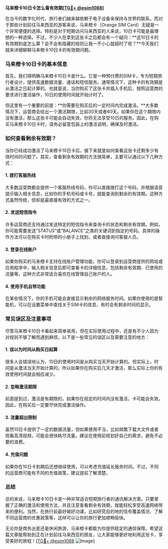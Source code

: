 **马来橙卡10日卡怎么看有效期[[TG💪+ @esim1088](https://t.me/s/esim1088)]**

在当今的数字化时代，旅行者们越来越依赖于电子设备来保持与世界的联系。而对于那些计划前往马来西亚的游客来说，马来橙卡（Orange SIM Card）无疑是一个非常便捷的选择。特别是对于短期访问马来西亚的人来说，10日卡可能是最理想的一种选择。不过，不少人在拿到这张卡之后都会有一个疑问：**这10日卡的有效期到底怎么算？会不会有隐藏的规则让我一不小心就超时了呢？**今天我们就来详细聊聊马来橙卡10日卡的有效期问题。

### 马来橙卡10日卡的基本信息

首先，我们得明确马来橙卡10日卡是什么。它是一种预付费的SIM卡，专为短期旅行者设计，提供高速数据流量、通话和短信服务。通常情况下，这种卡的有效期是从激活之日起计算的。也就是说，当你购买了这张卡并插入手机后，按照运营商的要求进行激活操作，10日的使用时间就开始计时了。

但这里有一个重要的前提：**你需要在购买后的一定时间内完成激活。**大多数情况下，运营商会给出一个激活期限，比如30天或者60天。如果你在这个期限内没有激活，那么这张卡可能会自动失效，你将无法享受10日的服务。因此，在购买马来橙卡10日卡时，请务必留意包装上的激活说明，确保及时激活。

### 如何查看剩余有效期？

当你已经成功激活了马来橙卡10日卡后，接下来就是如何查看这张卡还剩多少有效时间的问题了。其实，查看剩余有效期的方法很简单，主要可以通过以下几种方式：

#### 1. **拨打客服热线**
   大多数运营商都会提供一个客服热线号码，你可以直接拨打这个号码，并根据语音提示输入相关信息，比如你的手机号码或卡号，就能查询到剩余的有效期。这种方式虽然传统，但却是最直接有效的方式之一。

#### 2. **发送短信指令**
   许多运营商还支持通过发送特定的短信指令来查询卡的状态和剩余有效期。例如，你可能需要发送“STATUS”或“BALANCE”之类的关键词到指定的号码。具体的操作方法可以在购买卡时附带的小册子上找到，或者直接询问客服人员。

#### 3. **登录在线账户**
   如果你购买的马来橙卡支持在线账户管理功能，你可以登录到运营商提供的网站或应用程序中，输入相关信息后即可查看卡的详细信息，包括剩余有效期、已使用的流量等。这种方式非常适合喜欢在线管理自己账户的人。

#### 4. **使用手机自带功能**
   在某些情况下，你的手机可能会直接显示剩余的网络服务时间。如果你使用的是智能机，可以在设置菜单中查找关于SIM卡的信息，有时会有剩余时间的显示。

### 常见误区及注意事项

尽管马来橙卡10日卡看起来简单易用，但在实际使用过程中，还是有不少人因为对规则不够了解而遇到麻烦。以下是一些常见的误区以及需要注意的地方：

#### 1. **误以为时间从购买日起算**
   很多人会错误地认为，10日的使用时间是从购买当天开始计算的。但实际上，时间是从激活当天开始计算的。所以如果你在购买后几天才激活，那么实际上你的有效使用时间就会相应减少。

#### 2. **忽略激活期限**
   前面提到过，激活是有期限的，如果你在规定的时间内没有激活，卡可能会失效。因此，在购买后一定要尽快完成激活操作。

#### 3. **流量超出限制**
   虽然10日卡提供了一定的数据流量，但如果使用不当，比如频繁下载大文件或者观看高清视频，可能会很快耗尽流量。建议在使用前规划好自己的需求，避免不必要的浪费。

#### 4. **充值问题**
   如果你在10日卡到期后还想继续使用，可以考虑充值延长服务时间。不过，不同的运营商可能有不同的充值政策，建议提前了解清楚。

### 总结

总的来说，马来橙卡10日卡是一种非常适合短期旅行者的通讯解决方案。只要掌握了正确的激活和使用方法，并且注意查看剩余有效期，就能轻松享受高速网络带来的便利。当然，在旅行前最好做好功课，比如研究目的地的信号覆盖情况、了解不同运营商的优惠政策等，这样可以让你的旅行更加顺畅愉快。

无论你是商务出差还是休闲旅游，马来橙卡都能为你提供稳定的通信保障。希望这篇文章能帮助到正在计划前往马来西亚的朋友，让大家能够更好地利用这张卡，享受美好的旅程！[[TG💪+ @esim1088](https://t.me/s/esim1088) ![Image](https://i.postimg.cc/4NQfJmqS/Snipaste-2025-05-13-00-14-12.png)]